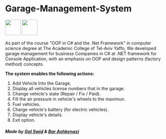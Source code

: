 # Garage-Management-System
<img height="50" src="https://user-images.githubusercontent.com/25181517/121405384-444d7300-c95d-11eb-959f-913020d3bf90.png"> <img height="50" src="https://user-images.githubusercontent.com/25181517/121405754-b4f48f80-c95d-11eb-8893-fc325bde617f.png">

As part of the course "OOP in C# and the .Net Framework" in computer science degree at The Academic College of Tel-Aviv Yaffo, We developed garage management for business Companies in C# at .NET framework for Console Application, with an emphasis on OOP and design patterns (factory method) concepts. 

**The system enables the following actions:**
1. Add Vehicle Into the Garage.
2. Display all vehicles license numbers that in the garage.
3. Change vehicle's state (Repair / Fix / Paid).
4. Fill the air pressure in vehicle's wheels to the maximun.
5. Fuel vehicles.
6. Charge vehicle's battery (for electric vehicles).
7. Display vehicle's details.
8. Exit option.

##### Made by [Gal Swid](https://github.com/GalSwid) & [Bar Ashkenazi](https://github.com/barashken) 

